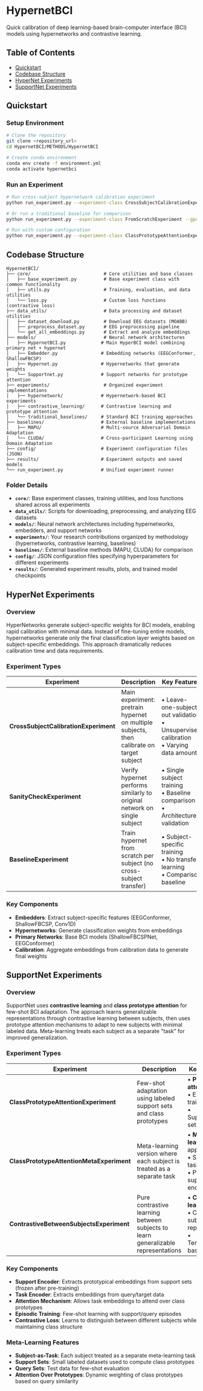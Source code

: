 # HypernetBCI

Quick calibration of deep learning-based brain-computer interface (BCI) models using hypernetworks and contrastive learning.

## Table of Contents

- [Quickstart](#quickstart)
- [Codebase Structure](#codebase-structure)
- [HyperNet Experiments](#hypernet-experiments)
- [SupportNet Experiments](#supportnet-experiments)

## Quickstart

### Setup Environment

```bash
# Clone the repository
git clone <repository_url>
cd HypernetBCI/METHODS/HypernetBCI

# Create conda environment
conda env create -f environment.yml
conda activate hypernetbci
```

### Run an Experiment

```bash
# Run cross-subject hypernetwork calibration experiment
python run_experiment.py --experiment-class CrossSubjectCalibrationExperiment --gpu 0

# Or run a traditional baseline for comparison
python run_experiment.py --experiment-class FromScratchExperiment --gpu 0

# Run with custom configuration
python run_experiment.py --experiment-class ClassPrototypeAttentionExperiment --config config/example_config.json --gpu 0
```

## Codebase Structure

```
HypernetBCI/
├── core/                           # Core utilities and base classes
│   ├── base_experiment.py          # Base experiment class with common functionality
│   ├── utils.py                    # Training, evaluation, and data utilities
│   └── loss.py                     # Custom loss functions (contrastive loss)
├── data_utils/                     # Data processing and dataset utilities
│   ├── dataset_download.py         # Download EEG datasets (MOABB)
│   ├── preprocess_dataset.py       # EEG preprocessing pipeline
│   └── get_all_embeddings.py       # Extract and analyze embeddings
├── models/                         # Neural network architectures
│   ├── HypernetBCI.py             # Main HyperBCI model combining primary net + hypernet
│   ├── Embedder.py                # Embedding networks (EEGConformer, ShallowFBCSP)
│   ├── Hypernet.py                # Hypernetworks that generate weights
│   └── Supportnet.py              # Support networks for prototype attention
├── experiments/                    # Organized experiment implementations
│   ├── hypernetwork/              # Hypernetwork-based BCI experiments
│   ├── contrastive_learning/      # Contrastive learning and prototype attention
│   └── traditional_baselines/     # Standard BCI training approaches
├── baselines/                     # External baseline implementations
│   ├── MAPU/                      # Multi-source Adversarial Domain Adaptation
│   └── CLUDA/                     # Cross-participant Learning using Domain Adaptation
├── config/                        # Experiment configuration files (JSON)
├── results/                       # Experiment outputs and saved models
└── run_experiment.py              # Unified experiment runner
```

### Folder Details

- **`core/`**: Base experiment classes, training utilities, and loss functions shared across all experiments
- **`data_utils/`**: Scripts for downloading, preprocessing, and analyzing EEG datasets
- **`models/`**: Neural network architectures including hypernetworks, embedders, and support networks
- **`experiments/`**: Your research contributions organized by methodology (hypernetworks, contrastive learning, baselines)
- **`baselines/`**: External baseline methods (MAPU, CLUDA) for comparison
- **`config/`**: JSON configuration files specifying hyperparameters for different experiments
- **`results/`**: Generated experiment results, plots, and trained model checkpoints

## HyperNet Experiments

### Overview

HyperNetworks generate subject-specific weights for BCI models, enabling rapid calibration with minimal data. Instead of fine-tuning entire models, hypernetworks generate only the final classification layer weights based on subject-specific embeddings. This approach dramatically reduces calibration time and data requirements.

### Experiment Types

| Experiment | Description | Key Features |
|------------|-------------|--------------|
| **CrossSubjectCalibrationExperiment** | Main experiment: pretrain hypernet on multiple subjects, then calibrate on target subject | • Leave-one-subject-out validation<br>• Unsupervised calibration<br>• Varying data amounts |
| **SanityCheckExperiment** | Verify hypernet performs similarly to original network on single subject | • Single subject training<br>• Baseline comparison<br>• Architecture validation |
| **BaselineExperiment** | Train hypernet from scratch per subject (no cross-subject transfer) | • Subject-specific training<br>• No transfer learning<br>• Comparison baseline |

### Key Components

- **Embedders**: Extract subject-specific features (EEGConformer, ShallowFBCSP, Conv1D)
- **Hypernetworks**: Generate classification weights from embeddings
- **Primary Networks**: Base BCI models (ShallowFBCSPNet, EEGConformer)
- **Calibration**: Aggregate embeddings from calibration data to generate final weights

## SupportNet Experiments

### Overview

SupportNet uses **contrastive learning** and **class prototype attention** for few-shot BCI adaptation. The approach learns generalizable representations through contrastive learning between subjects, then uses prototype attention mechanisms to adapt to new subjects with minimal labeled data. Meta-learning treats each subject as a separate "task" for improved generalization.

### Experiment Types

| Experiment | Description | Key Features |
|------------|-------------|--------------|
| **ClassPrototypeAttentionExperiment** | Few-shot adaptation using labeled support sets and class prototypes | • **Prototype attention**<br>• Episodic training<br>• Support/query sets |
| **ClassPrototypeAttentionMetaExperiment** | Meta-learning version where each subject is treated as a separate task | • **Meta-learning** approach<br>• Subject-as-task paradigm<br>• Pre-trained support encoder |
| **ContrastiveBetweenSubjectsExperiment** | Pure contrastive learning between subjects to learn generalizable representations | • **Contrastive learning**<br>• Cross-subject representation<br>• Temperature-based loss |

### Key Components

- **Support Encoder**: Extracts prototypical embeddings from support sets (frozen after pre-training)
- **Task Encoder**: Extracts embeddings from query/target data
- **Attention Mechanism**: Allows task embeddings to attend over class prototypes
- **Episodic Training**: Few-shot learning with support/query episodes
- **Contrastive Loss**: Learns to distinguish between different subjects while maintaining class structure

### Meta-Learning Features

- **Subject-as-Task**: Each subject treated as a separate meta-learning task
- **Support Sets**: Small labeled datasets used to compute class prototypes
- **Query Sets**: Test data for few-shot evaluation
- **Attention Over Prototypes**: Dynamic weighting of class prototypes based on query similarity